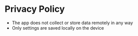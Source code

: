 # Privacy Policy

* The app does not collect or store data remotely  in any way
* Only settings are saved locally  on the device
